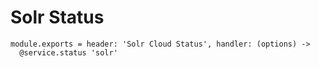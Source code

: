 
# Solr Status

    module.exports = header: 'Solr Cloud Status', handler: (options) ->
      @service.status 'solr'
